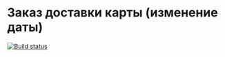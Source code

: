 # Заказ доставки карты (изменение даты)
[![Build status](https://ci.appveyor.com/api/projects/status/rujrx24vkie079gp?svg=true)](https://ci.appveyor.com/project/PavelPyanykh/aqa-31-hw-5-1-patterns)
